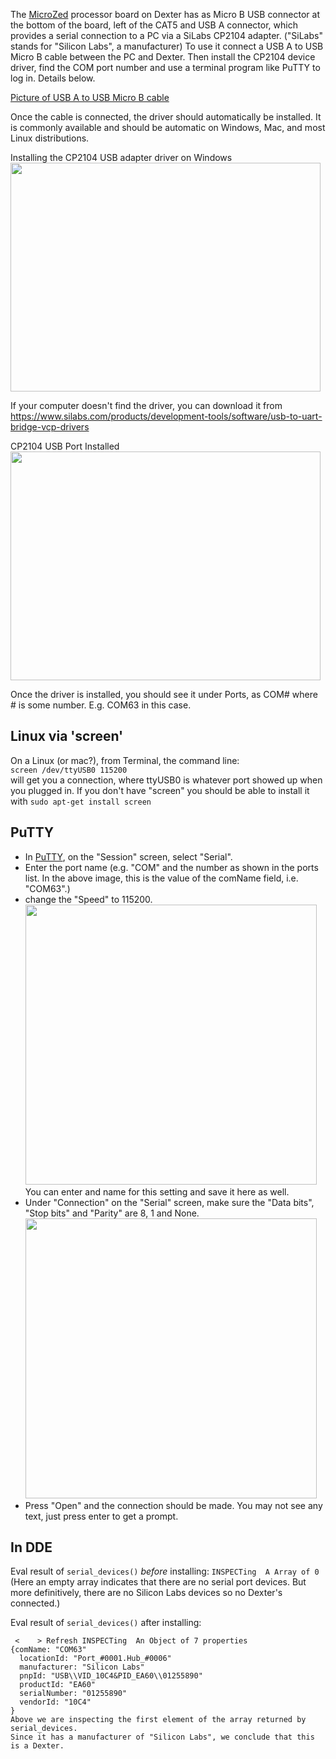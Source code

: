 The [MicroZed](MicroZed) processor board on Dexter has as Micro B USB connector at the bottom of the board, left of the CAT5 and USB A connector, which provides a serial connection to a PC via a SiLabs CP2104 adapter. 
("SiLabs" stands for "Silicon Labs", a manufacturer)
To use it connect a USB A to USB Micro B cable between the PC and Dexter. Then install the CP2104 device driver, find the COM port number and use a terminal program like PuTTY to log in. Details below.

[Picture of USB A to USB Micro B cable](https://commons.wikimedia.org/wiki/File:MicroB_USB_Plug.jpg)

Once the cable is connected, the driver should automatically be installed. It is commonly available and should be automatic on Windows, Mac, and most Linux distributions.

Installing the CP2104 USB adapter driver on Windows<BR>
<a href="https://raw.githubusercontent.com/HaddingtonDynamics/Dexter/master/Hardware/DexterCP2104Installing.png"><img src="https://raw.githubusercontent.com/HaddingtonDynamics/Dexter/master/Hardware/DexterCP2104Installing.png" height=366 width=496></a>

If your computer doesn't find the driver, you can download it from<br>
https://www.silabs.com/products/development-tools/software/usb-to-uart-bridge-vcp-drivers

CP2104 USB Port Installed<BR>
<a href="https://raw.githubusercontent.com/HaddingtonDynamics/Dexter/master/Hardware/DexterCP2104Installed.png"><img src="https://raw.githubusercontent.com/HaddingtonDynamics/Dexter/master/Hardware/DexterCP2104Installed.png" height=366 width=496></a>

Once the driver is installed, you should see it under Ports, as COM# where # is some number. E.g. COM63 in this case.

## Linux via 'screen'

On a Linux (or mac?), from Terminal, the command line:<br>
`screen /dev/ttyUSB0 115200`<br>
will get you a connection, where ttyUSB0 is whatever port showed up when you plugged in. If you don't have "screen" you should be able to install it with `sudo apt-get install screen`

## PuTTY
- In [PuTTY](https://www.chiark.greenend.org.uk/~sgtatham/putty/), on the "Session" screen, select "Serial". 
- Enter the port name (e.g. "COM" and the number as shown in the ports list. In the above image, this is the
value of the comName field, i.e. "COM63".)
- change the "Speed" to 115200. <BR>
<img src="https://raw.githubusercontent.com/HaddingtonDynamics/Dexter/master/Hardware/PuTTYSerialSession.png" height="448" width="466"><BR>
You can enter and name for this setting and save it here as well.
- Under "Connection" on the "Serial" screen, make sure the "Data bits", "Stop bits" and "Parity" are 8, 1 and None. <BR>
<img src="https://raw.githubusercontent.com/HaddingtonDynamics/Dexter/master/Hardware/PuTTYSerialSerial.png" width="466" height="448"><BR>
- Press "Open" and the connection should be made. You may not see any text, just press enter to get a prompt.

## In DDE

Eval result of  `serial_devices()` _before_ installing: `INSPECTing  A Array of 0`
(Here an empty array indicates that there are no serial port devices. But more definitively,
there are no Silicon Labs devices so no Dexter's connected.)

Eval result of  `serial_devices()` after installing:
```` 
 <    > Refresh INSPECTing  An Object of 7 properties
{comName: "COM63"
  locationId: "Port_#0001.Hub_#0006"
  manufacturer: "Silicon Labs"
  pnpId: "USB\\VID_10C4&PID_EA60\\01255890"
  productId: "EA60"
  serialNumber: "01255890"
  vendorId: "10C4"
}
Above we are inspecting the first element of the array returned by serial_devices.
Since it has a manufacturer of "Silicon Labs", we conclude that this is a Dexter.
````
